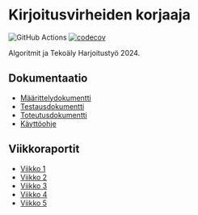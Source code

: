 # Kirjoitusvirheiden korjaaja

![GitHub Actions](https://github.com/ainkeri/algolabra/workflows/CI/badge.svg) [![codecov](https://codecov.io/github/ainkeri/algolabra/graph/badge.svg?token=EQjUSNZC1v)](https://codecov.io/github/ainkeri/algolabra)

Algoritmit ja Tekoäly Harjoitustyö 2024.

## Dokumentaatio

- [Määrittelydokumentti](https://github.com/ainkeri/algolabra/blob/main/dokumentaatio/m%C3%A4%C3%A4rittelydokumentti.md)
- [Testausdokumentti](https://github.com/ainkeri/algolabra/blob/main/dokumentaatio/testausdokumentti.md)
- [Toteutusdokumentti](https://github.com/ainkeri/algolabra/blob/main/dokumentaatio/toteutusdokumentti.md)
- [Käyttöohje](https://github.com/ainkeri/algolabra/blob/main/dokumentaatio/käyttöohje.md)

## Viikkoraportit

- [Viikko 1](https://github.com/ainkeri/algolabra/tree/main/dokumentaatio/viikkoraportit/viikkoraportti1.md)
- [Viikko 2](https://github.com/ainkeri/algolabra/tree/main/dokumentaatio/viikkoraportit/viikkoraportti2.md)
- [Viikko 3](https://github.com/ainkeri/algolabra/tree/main/dokumentaatio/viikkoraportit/viikkoraportti3.md)
- [Viikko 4](https://github.com/ainkeri/algolabra/tree/main/dokumentaatio/viikkoraportit/viikkoraportti4.md)
- [Viikko 5](https://github.com/ainkeri/algolabra/tree/main/dokumentaatio/viikkoraportit/viikkoraportti5.md)
